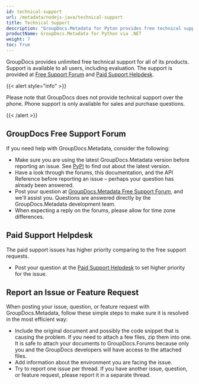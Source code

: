 ```yaml
---
id: technical-support
url: /metadata/nodejs-java/technical-support
title: Technical Support
description: "GroupDocs.Metadata for Pyton provides free technical support available to all users. Please report your question, issue, or feature request using GroupDocs Free Support Forum."
productName: GroupDocs.Metadata for Python via .NET
weight: 7
toc: True
---
```


GroupDocs provides unlimited free technical support for all of its products. Support is available to all users, including evaluation. The support is provided at [Free Support Forum](https://forum.groupdocs.com/) and [Paid Support Helpdesk](https://helpdesk.groupdocs.com/).

{{< alert style="info" >}}

Please note that GroupDocs does not provide technical support over the phone. Phone support is only available for sales and purchase questions.

{{< /alert >}}

## GroupDocs Free Support Forum

If you need help with GroupDocs.Metadata, consider the following:

* Make sure you are using the latest GroupDocs.Metadata version before reporting an issue. See [PyPI](https://pypi.org/project/groupdocs-metadata-net) to find out about the latest version.
* Have a look through the forums, this documentation, and the API Reference before reporting an issue – perhaps your question has already been answered.
* Post your question at [GroupDocs.Metadata Free Support Forum](https://forum.groupdocs.com/c/metadata/9), and we'll assist you. Questions are answered directly by the GroupDocs.Metadata development team.
* When expecting a reply on the forums, please allow for time zone differences.

## Paid Support Helpdesk

The paid support issues has higher priority comparing to the free support requests.

* Post your question at the [Paid Support Helpdesk](https://helpdesk.groupdocs.com/) to set higher priority for the issue.

## Report an Issue or Feature Request

When posting your issue, question, or feature request with GroupDocs.Metadata, follow these simple steps to make sure it is resolved in the most efficient way:

* Include the original document and possibly the code snippet that is causing the problem. If you need to attach a few files, zip them into one. It is safe to attach your documents to GroupDocs.Forums because only you and the GroupDocs developers will have access to the attached files.
* Add information about the environment you are facing the issue.
* Try to report one issue per thread. If you have another issue, question, or feature request, please report it in a separate thread.